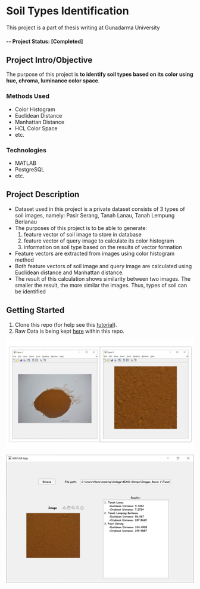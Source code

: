 # Soil Types Identification 
This project is a part of thesis writing at Gunadarma University

#### -- Project Status: [Completed]

## Project Intro/Objective
The purpose of this project is __to identify soil types based on its color using hue, chroma, luminance color space__.


### Methods Used
* Color Histogram
* Euclidean Distance
* Manhattan Distance
* HCL Color Space
* etc.

### Technologies
* MATLAB 
* PostgreSQL
* etc. 

## Project Description
* Dataset used in this project is a private dataset consists of 3 types of soil images, namely: Pasir Serang, Tanah Lanau, Tanah Lempung Berlanau
* The purposes of this project is to be able to generate:
  1. feature vector of soil image to store in database
  2. feature vector of query image to calculate its color histogram
  3. information on soil type based on the results of vector formation
* Feature vectors are extracted from images using color histogram method
* Both feature vectors of soil image and query image are calculated using Euclidean distance and Manhattan distance.
* The result of this calculation shows similarity between two images. The smaller the result, the more similar the images. Thus, types of soil can be identified

## Getting Started

1. Clone this repo (for help see this [tutorial](https://help.github.com/articles/cloning-a-repository/)).
2. Raw Data is being kept [here](https://github.com/muhamharis/Soil-Types-Identification/tree/master/Program/Citra%20Tanah) within this repo.

<p align="center">
  <img src="https://github.com/muhamharis/Soil-Types-Identification/blob/master/Program/Citra%20Tanah/Sebelum%20&%20Sesudah%20Crop.jpg?raw=true" alt="Data visualization"/>
</p>

<p align="center">
  <img src="https://github.com/muhamharis/Soil-Types-Identification/blob/master/Program/Citra%20Tanah/Lampiran%20Hasil%20Identifikasi.JPG?raw=true" alt="Data visualization"/>
</p>
